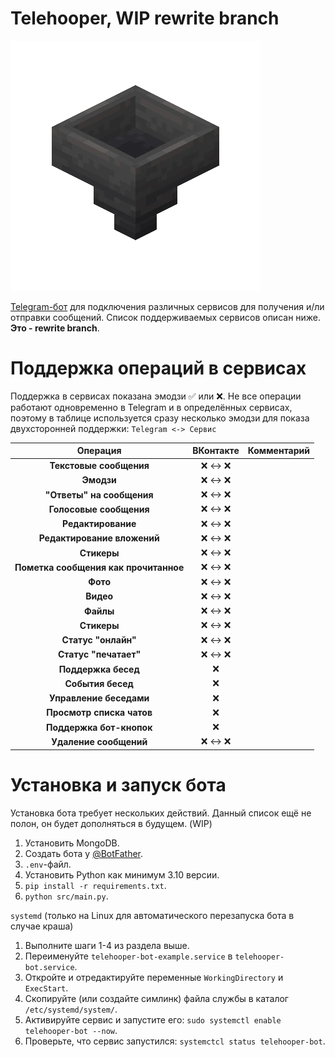 # Telehooper, **WIP rewrite branch**

![Telehooper Logo](https://github.com/Zensonaton/Telehooper/blob/main/resources/logo.png)

[Telegram-бот](t.me/telehooper_bot) для подключения различных сервисов для получения и/ли отправки сообщений. Список поддерживаемых сервисов описан ниже. **Это - rewrite branch**.

# Поддержка операций в сервисах

Поддержка в сервисах показана эмодзи ✅ или ❌. Не все операции работают одновременно в Telegram и в определённых сервисах, поэтому в таблице используется сразу несколько эмодзи для показа двухсторонней поддержки: `Telegram <-> Сервис`

| **Операция**                          | **ВКонтакте** | **Комментарий**                                                                    |
|:-------------------------------------:|:-------------:|:----------------------------------------------------------------------------------:|
| **Текстовые сообщения**               | ❌ <-> ❌     |                                                                                    |
| **Эмодзи**                            | ❌ <-> ❌     |                                                                                    |
| **"Ответы" на сообщения**             | ❌ <-> ❌     |                                                                                    |
| **Голосовые сообщения**               | ❌ <-> ❌     |                                                                                    |
| **Редактирование**                    | ❌ <-> ❌     |                                                                                    |
| **Редактирование вложений**           | ❌ <-> ❌     |                                                                                    |
| **Стикеры**                           | ❌ <-> ❌     |                                                                                    |
| **Пометка сообщения как прочитанное** | ❌ <-> ❌     |                                                                                    |
| **Фото**                              | ❌ <-> ❌     |                                                                                    |
| **Видео**                             | ❌ <-> ❌     |                                                                                    |
| **Файлы**                             | ❌ <-> ❌     |                                                                                    |
| **Стикеры**                           | ❌ <-> ❌     |                                                                                    |
| **Статус "онлайн"**                   | ❌ <-> ❌     |                                                                                    |
| **Статус "печатает"**                 | ❌ <-> ❌     |                                                                                    |
| **Поддержка бесед**                   | ❌            |                                                                                    |
| **События  бесед**                    | ❌            |                                                                                    |
| **Управление беседами**               | ❌            |                                                                                    |
| **Просмотр списка чатов**             | ❌            |                                                                                    |
| **Поддержка бот-кнопок**              | ❌            |                                                                                    |
| **Удаление сообщений**                | ❌ <-> ❌     |                                                                                    |

# Установка и запуск бота

Установка бота требует нескольких действий. Данный список ещё не полон, он будет дополняться в будущем. (WIP)

 1. Установить MongoDB.
 2. Создать бота у [@BotFather](https://t.me/botfather).
 3. `.env`-файл.
 4. Установить Python как минимум 3.10 версии.
 5. `pip install -r requirements.txt`.
 6. `python src/main.py`.

`systemd` (только на Linux для автоматического перезапуска бота в случае краша)

 1. Выполните шаги 1-4 из раздела выше.
 2. Переименуйте `telehooper-bot-example.service` в `telehooper-bot.service`.
 3. Откройте и отредактируйте переменные `WorkingDirectory` и `ExecStart`.
 4. Скопируйте (или создайте симлинк) файла службы в каталог `/etc/systemd/system/`.
 5. Активируйте сервис и запустите его: `sudo systemctl enable telehooper-bot --now`.
 6. Проверьте, что сервис запустился: `systemctcl status telehooper-bot`.
